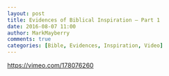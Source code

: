 ```yaml
---
layout: post
title: Evidences of Biblical Inspiration – Part 1
date: 2016-08-07 11:00
author: MarkMayberry
comments: true
categories: [Bible, Evidences, Inspiration, Video]
---
```

https://vimeo.com/178076260
